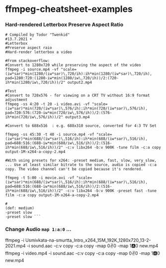 # ffmpeg-cheatsheet-examples

### Hard-rendered Letterbox Preserve Aspect Ratio 
```#FFMPEG TOOLS Cheet sheet examples ...
# Compiled by Todor "Twenkid"
#13.7.2021 +
#Letterbox
#Preserve aspect raio
#Hard-render letterbox a video 

#From stackoverflow:
#Convert to 1280x720 while preserving the aspect of the video
ffmpeg -i source.mp4 -vf "scale=(iw*sar)*min(1280/(iw*sar)\,720/ih):ih*min(1280/(iw*sar)\,720/ih), pad=1280:720:(1280-iw*min(1280/iw\,720/ih))/2:(720-ih*min(1280/iw\,720/ih))/2" output2.mp4

#Test
#Convert to 720x576 - for viewing on a CRT TV without 16:9 format adjustment
ffmpeg -ss 4:20 -t 20 -i video.avi -vf "scale=(iw*sar)*min(720/(iw*sar)\,576/ih):ih*min(720/(iw*sar)\,576/ih), pad=720:576:(720-iw*min(720/iw\,576/ih))/2:(576-ih*min(720/iw\,576/ih))/2" output3.mp4

#Convert to 688x516  : e.g. 688x310 source, converted for 4:3 TV Set

ffmpeg -ss 45:30 -t 40 -i source.mp4 -vf "scale=(iw*sar)*min(688/(iw*sar)\,516/ih):ih*min(688/(iw*sar)\,516/ih), pad=688:516:(688-iw*min(688/iw\,516/ih))/2:(516-ih*min(688/iw\,516/ih))/2" -c:v libx264 -b:v 900K -tune film -c:a copy output-1M-x264-a-copy-2.mp4

#With using presets for x264: -preset medium, fast, slow, very_slow, ... Use at least similar bitrate to the source, audio is copied -c:a copy. The video channel can't be copied because it's rendered.

ffmpeg -t 5:00 -i movie.avi -vf "scale=(iw*sar)*min(688/(iw*sar)\,516/ih):ih*min(688/(iw*sar)\,516/ih), pad=688:516:(688-iw*min(688/iw\,516/ih))/2:(516-ih*min(688/iw\,516/ih))/2" -c:v libx264 -b:v 900K -preset fast -tune film -c:a copy output-1M-x264-a-copy-2.mp4

#
(def: medium)
-preset slow 
-preset slow ```
```
### Change Audio ```map 1:a:0``` ... 
ffmpeg -i Usmivkata-na-smurtta_Intro_x264_15M_192K_1280x720_13-2-2021.mp4 -i sound.aac -c:v copy -c:a copy -map 0:v:0 -map 1:a:0 new.mp4
ffmpeg -i video.mp4 -i sound.aac -c:v copy -c:a copy -map 0:v:0 -map 1:a:0 new.mp4
